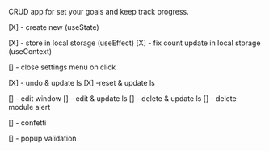 CRUD app for set your goals and keep track progress.

[X] - create new (useState)

[X] - store in local storage (useEffect)
[X] - fix count update in local storage (useContext)

[] - close settings menu on click 

[X] - undo & update ls
[X] -reset & update ls

[] - edit window
[] - edit & update ls
[] - delete & update ls
[] - delete module alert

[] - confetti

[] - popup validation